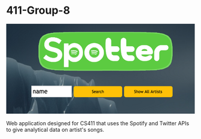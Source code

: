 # 411-Group-8

![Alt text](Documentation/spotter-screenshot.png?raw=true "Optional Title")

Web application designed for CS411 that uses the Spotify and Twitter APIs to give analytical data on artist's songs.
